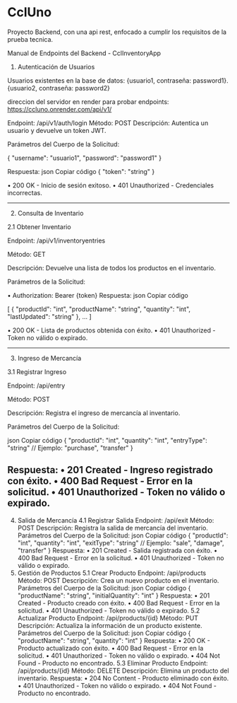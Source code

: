 # CclUno
Proyecto Backend, con una api rest, enfocado a cumplir los requisitos de la prueba tecnica.


Manual de Endpoints del Backend - CclInventoryApp

1. Autenticación de Usuarios

Usuarios existentes en la base de datos: {usuario1, contraseña: password1}.{usuario2, contraseña: password2}

direccion del servidor en render para probar endpoints: https://ccluno.onrender.com/api/v1/

Endpoint: /api/v1/auth/login
Método: POST
Descripción: Autentica un usuario y devuelve un token JWT.

Parámetros del Cuerpo de la Solicitud:

{
    "username": "usuario1",
    "password": "password1"
}

Respuesta:
json
Copiar código
{
    "token": "string"
}

•	200 OK - Inicio de sesión exitoso.
•	401 Unauthorized - Credenciales incorrectas.

-----------------------------------------------------------------------------------------------------------------------

2. Consulta de Inventario

2.1 Obtener Inventario

Endpoint: /api/v1/inventoryentries

Método: GET

Descripción: Devuelve una lista de todos los productos en el inventario.

Parámetros de la Solicitud:

•	Authorization: Bearer {token}
Respuesta:
json
Copiar código

[
    {
        "productId": "int",
        "productName": "string",
        "quantity": "int",
        "lastUpdated": "string"
    },
    ...
]

•	200 OK - Lista de productos obtenida con éxito.
•	401 Unauthorized - Token no válido o expirado.

---------------------------------------------------------------------------------------------------------------------------

3. Ingreso de Mercancía

3.1 Registrar Ingreso

Endpoint: /api/entry

Método: POST

Descripción: Registra el ingreso de mercancía al inventario.

Parámetros del Cuerpo de la Solicitud:

json
Copiar código
{
    "productId": "int",
    "quantity": "int",
    "entryType": "string"  // Ejemplo: "purchase", "transfer"
}

Respuesta:
•	201 Created - Ingreso registrado con éxito.
•	400 Bad Request - Error en la solicitud.
•	401 Unauthorized - Token no válido o expirado.
----------------------------------------------------------------------------------------------------------------------------------------------------------------
4. Salida de Mercancía
4.1 Registrar Salida
Endpoint: /api/exit
Método: POST
Descripción: Registra la salida de mercancía del inventario.
Parámetros del Cuerpo de la Solicitud:
json
Copiar código
{
    "productId": "int",
    "quantity": "int",
    "exitType": "string"  // Ejemplo: "sale", "damage", "transfer"
}
Respuesta:
•	201 Created - Salida registrada con éxito.
•	400 Bad Request - Error en la solicitud.
•	401 Unauthorized - Token no válido o expirado.
5. Gestión de Productos
5.1 Crear Producto
Endpoint: /api/products
Método: POST
Descripción: Crea un nuevo producto en el inventario.
Parámetros del Cuerpo de la Solicitud:
json
Copiar código
{
    "productName": "string",
    "initialQuantity": "int"
}
Respuesta:
•	201 Created - Producto creado con éxito.
•	400 Bad Request - Error en la solicitud.
•	401 Unauthorized - Token no válido o expirado.
5.2 Actualizar Producto
Endpoint: /api/products/{id}
Método: PUT
Descripción: Actualiza la información de un producto existente.
Parámetros del Cuerpo de la Solicitud:
json
Copiar código
{
    "productName": "string",
    "quantity": "int"
}
Respuesta:
•	200 OK - Producto actualizado con éxito.
•	400 Bad Request - Error en la solicitud.
•	401 Unauthorized - Token no válido o expirado.
•	404 Not Found - Producto no encontrado.
5.3 Eliminar Producto
Endpoint: /api/products/{id}
Método: DELETE
Descripción: Elimina un producto del inventario.
Respuesta:
•	204 No Content - Producto eliminado con éxito.
•	401 Unauthorized - Token no válido o expirado.
•	404 Not Found - Producto no encontrado.

